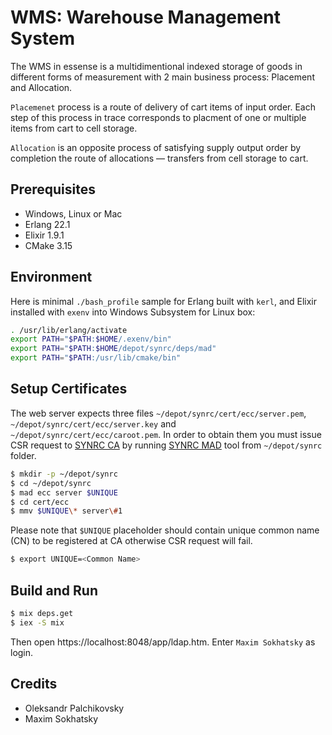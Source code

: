 WMS: Warehouse Management System
================================

The WMS in essense is a multidimentional indexed storage
of goods in different forms of measurement with 2 main
business process: Placement and Allocation.

`Placemenet` process is a route of delivery of cart
items of input order. Each step of this process in trace
corresponds to placment of one or multiple items from
cart to cell storage.

`Allocation` is an opposite process of satisfying supply
output order by completion the route of allocations —
transfers from cell storage to cart.

Prerequisites
-------------

* Windows, Linux or Mac
* Erlang 22.1
* Elixir 1.9.1
* CMake 3.15

Environment
-----------

Here is minimal `./bash_profile` sample for Erlang built with `kerl`,
and Elixir installed with `exenv` into Windows Subsystem for Linux box:

```sh
. /usr/lib/erlang/activate
export PATH="$PATH:$HOME/.exenv/bin"
export PATH="$PATH:$HOME/depot/synrc/deps/mad"
export PATH="$PATH:/usr/lib/cmake/bin"
```

Setup Certificates
------------------

The web server expects three files `~/depot/synrc/cert/ecc/server.pem`,
`~/depot/synrc/cert/ecc/server.key` and `~/depot/synrc/cert/ecc/caroot.pem`.
In order to obtain them you must issue CSR request to <a href="https://ca.n2o.space">SYNRC&nbsp;CA</a>
by running <a href="https://mad.n2o.space">SYNRC&nbsp;MAD</a> tool from `~/depot/synrc` folder.

```sh
$ mkdir -p ~/depot/synrc
$ cd ~/depot/synrc
$ mad ecc server $UNIQUE
$ cd cert/ecc
$ mmv $UNIQUE\* server\#1
```

Please note that `$UNIQUE` placeholder should contain
unique common name (CN) to be registered at CA otherwise
CSR request will fail.

```sh
$ export UNIQUE=<Common Name>
```

Build and Run
-------------

```sh
$ mix deps.get
$ iex -S mix
```

Then open https://localhost:8048/app/ldap.htm.
Enter `Maxim Sokhatsky` as login.

Credits
-------

* Oleksandr Palchikovsky
* Maxim Sokhatsky
